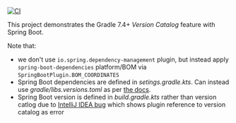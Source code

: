 [![CI](https://github.com/tkgregory/version-catalog-with-spring-boot/actions/workflows/gradle.yml/badge.svg)](https://github.com/tkgregory/version-catalog-with-spring-boot/actions/workflows/gradle.yml)

This project demonstrates the Gradle 7.4+ *Version Catalog* feature with Spring Boot.

Note that:

* we don't use `io.spring.dependency-management` plugin, but instead apply `spring-boot-dependencies` platform/BOM via `SpringBootPlugin.BOM_COORDINATES`
* Spring Boot dependencies are defined in *setings.gradle.kts*. Can instead use *gradle/libs.versions.toml* as per [the docs](https://docs.gradle.org/current/userguide/platforms.html#sub:conventional-dependencies-toml).
* Spring Boot version is defined in *build.gradle.kts* rather than version catlog due to [IntelliJ IDEA bug](https://youtrack.jetbrains.com/issue/KT-49161) which shows plugin reference to version catalog as error

